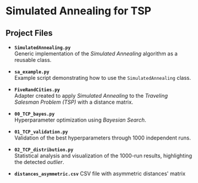 # Simulated Annealing for TSP

## Project Files

- **`SimulatedAnnealing.py`**  
  Generic implementation of the *Simulated Annealing* algorithm as a reusable class.  

- **`sa_example.py`**  
  Example script demonstrating how to use the `SimulatedAnnealing` class.  

- **`FiveRandCities.py`**  
  Adapter created to apply *Simulated Annealing* to the *Traveling Salesman Problem (TSP)* with a distance matrix.  

- **`00_TCP_bayes.py`**  
  Hyperparameter optimization using *Bayesian Search*.  

- **`01_TCP_validation.py`**  
  Validation of the best hyperparameters through 1000 independent runs.  

- **`02_TCP_distribution.py`**  
  Statistical analysis and visualization of the 1000-run results, highlighting the detected *outlier*.  

- **`distances_asymmetric.csv`**
  CSV file with asymmetric distances' matrix 
